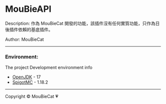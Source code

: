 # MouBieAPI

Description: 作為 MouBieCat 開發的功能，該插件沒有任何實質功能，只作為日後插件依賴的基底插件。

Author: MouBieCat

-------------

### Environment:

The project Development environment info
<ul>
    <li><a href="https://www.oracle.com/java/technologies/downloads/">OpenJDK</a> - 17</li>
    <li><a href="https://getbukkit.org/download/spigot">SpigotMC</a> - 1.18.2</li>
</ul>

-------------
Copyright © MouBieCat 💗
